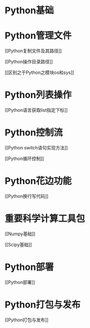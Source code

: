 Python基础
=====




# Python管理文件

[[Python复制文件及其路径]]

[[Python操作目录路径]]

[[区别之于Python之模块os和sys]]

# Python列表操作

[[Python语言获取list指定下标]]

# Python控制流

[[Python switch语句实现方法]]

[[Python循环控制]]


# Python花边功能

[[Python换行写代码]]


# 重要科学计算工具包

[[Numpy基础]]

[[Scipy基础]]


# Python部署

[[Python部署]]

# Python打包与发布

[[Python打包与发布]]



